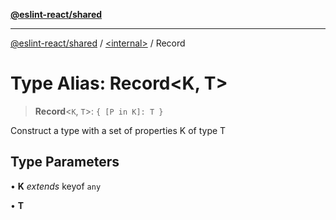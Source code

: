 [**@eslint-react/shared**](../../README.md)

***

[@eslint-react/shared](../../README.md) / [\<internal\>](../README.md) / Record

# Type Alias: Record\<K, T\>

> **Record**\<`K`, `T`\>: `{ [P in K]: T }`

Construct a type with a set of properties K of type T

## Type Parameters

• **K** *extends* keyof `any`

• **T**
